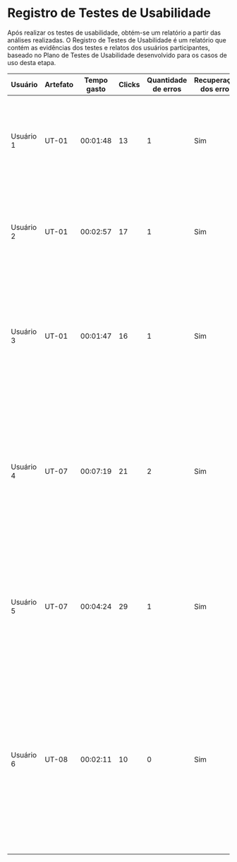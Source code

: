 # Registro de Testes de Usabilidade

Após realizar os testes de usabilidade, obtém-se um relatório a partir das análises realizadas. O Registro de Testes de Usabilidade é um relatório que contém as evidências dos testes e relatos dos usuários participantes, baseado no Plano de Testes de Usabilidade desenvolvido para os casos de uso desta etapa.

| Usuário | Artefato | Tempo gasto | Clicks | Quantidade de erros | Recuperação dos erros | Observações |
|---|---|---|---|---|---|---|
| Usuário 1 | UT-01 | 00:01:48 | 13 | 1 | Sim | O usuário não digitou o CPF com a formatação correta, mas, apesar disso, realizou o cadastro e login de forma rápida e fácil. |
| Usuário 2 | UT-01 | 00:02:57 | 17 | 1 | Sim |  O usuário não digitou o CPF com a formatação correta, mas se recuperou do erro e realizou o cadastro com sucesso. |
| Usuário 3 | UT-01 | 00:01:47 | 16 | 1 | Sim |  O usuário não digitou o CPF com a formatação correta ao não colocar "-" entre os dígitos, mas se recuperou do erro e realizou o cadastro com sucesso. |
| Usuário 4 | UT-07 | 00:07:19 | 21 | 2 | Sim | O usuário sentiu dificuldades na hora de preencher alguns campos, criou um "resumo profissional" vazio, por exemplo, mas se recuperou dos erros e conseguiu criar o currículo e gerenciá-lo. |
| Usuário 5 | UT-07 | 00:04:24 | 29 | 1 | Sim | O usuário conseguiu criar e gerenciar o currículo sem grandes dificuldades. O usuário errou a formatação, mas se recuperou do erro. |
| Usuário 6 | UT-08 | 00:02:11 | 10 | 0 | Sim | O usuário conseguiu se candidatar a vaga desejada e navegar até a pagina "Vagas Candidatadas" para visualizar suas candidaturas. Porém o usuário destacou: "Percebi que a mensagem de sucesso ao enviar minha candidatura é exibida muito rapidamente. " |
